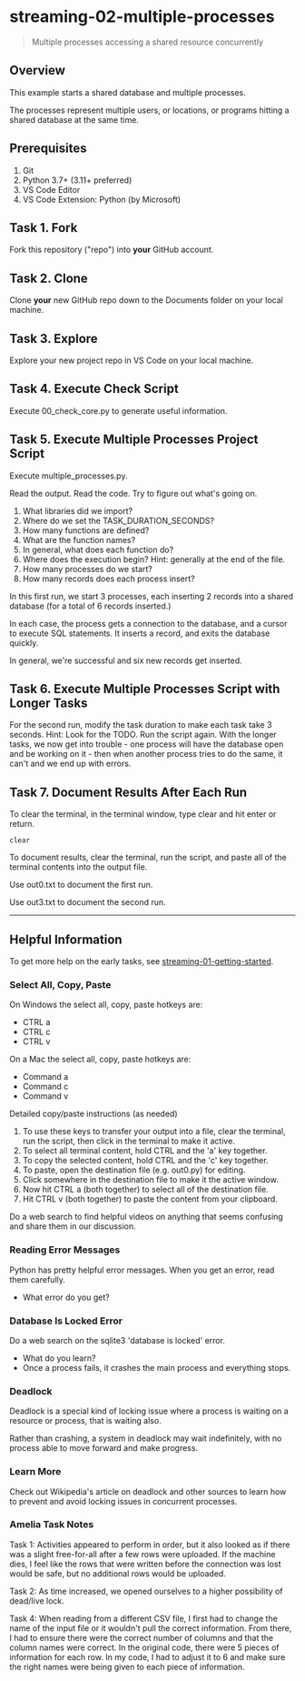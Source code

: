 # streaming-02-multiple-processes

> Multiple processes accessing a shared resource concurrently

## Overview

This example starts a shared database and multiple processes.

The processes represent multiple users, or locations, or programs 
hitting a shared database at the same time. 

## Prerequisites

1. Git
1. Python 3.7+ (3.11+ preferred)
1. VS Code Editor
1. VS Code Extension: Python (by Microsoft)

## Task 1. Fork 

Fork this repository ("repo") into **your** GitHub account. 

## Task 2. Clone

Clone **your** new GitHub repo down to the Documents folder on your local machine. 

## Task 3. Explore

Explore your new project repo in VS Code on your local machine.

## Task 4. Execute Check Script

Execute 00_check_core.py to generate useful information.

## Task 5. Execute Multiple Processes Project Script

Execute multiple_processes.py.

Read the output. Read the code. 
Try to figure out what's going on. 

1. What libraries did we import?
1. Where do we set the TASK_DURATION_SECONDS?
1. How many functions are defined? 
1. What are the function names? 
1. In general, what does each function do? 
1. Where does the execution begin? Hint: generally at the end of the file.
1. How many processes do we start?
1. How many records does each process insert?

In this first run, we start 3 processes, 
each inserting 2 records into a shared database 
(for a total of 6 records inserted.)

In each case, the process gets a connection to the database, 
and a cursor to execute SQL statements.
It inserts a record, and exits the database quickly.

In general, we're successful and six new records get inserted. 

## Task 6. Execute Multiple Processes Script with Longer Tasks

For the second run, modify the task duration to make each task take 3 seconds. 
Hint: Look for the TODO.
Run the script again. 
With the longer tasks, we now get into trouble - 
one process will have the database open and be working on it - 
then when another process tries to do the same, it can't and 
we end up with errors. 

## Task 7. Document Results After Each Run

To clear the terminal, in the terminal window, type clear and hit enter or return. 

`clear`

To document results, clear the terminal, run the script, and paste all of the terminal contents into the output file.

Use out0.txt to document the first run. 

Use out3.txt to document the second run.


-----

## Helpful Information

To get more help on the early tasks, see [streaming-01-getting-started](https://github.com/denisecase/streaming-01-getting-started).

### Select All, Copy, Paste

On Windows the select all, copy, paste hotkeys are:

- CTRL a 
- CTRL c 
- CTRL v 

On a Mac the select all, copy, paste hotkeys are:

- Command a
- Command c
- Command v

Detailed copy/paste instructions (as needed)

1. To use these keys to transfer your output into a file, 
clear the terminal, run the script, then click in the terminal to make it active.
1. To select all terminal content, hold CTRL and the 'a' key together. 
1. To copy the selected content, hold CTRL and the 'c' key together. 
1. To paste, open the destination file (e.g. out0.py) for editing.
1. Click somewhere in the destination file to make it the active window.
1. Now hit CTRL a (both together) to select all of the destination file.
1. Hit CTRL v (both together) to paste the content from your clipboard.

Do a web search to find helpful videos on anything that seems confusing
and share them in our discussion.

### Reading Error Messages

Python has pretty helpful error messages. 
When you get an error, read them carefully. 

- What error do you get?

### Database Is Locked Error

Do a web search on the sqlite3 'database is locked' error.

- What do you learn?
- Once a process fails, it crashes the main process and everything stops. 

### Deadlock

Deadlock is a special kind of locking issue where a process 
is waiting on a resource or process, that is waiting also. 

Rather than crashing, a system in deadlock may wait indefinitely, 
with no process able to move forward and make progress.

### Learn More

Check out Wikipedia's article on deadlock and other sources to learn how to prevent and avoid locking issues in concurrent processes. 

### Amelia Task Notes

Task 1: Activities appeared to perform in order, but it also looked as if there was a slight free-for-all after a few rows were uploaded. If the machine dies, I feel like the rows that were written before the connection was lost would be safe, but no additional rows would be uploaded.

Task 2: As time increased, we opened ourselves to a higher possibility of dead/live lock. 

Task 4: When reading from a different CSV file, I first had to change the name of the input file or it wouldn't pull the correct information. From there, I had to ensure there were the correct number of columns and that the column names were correct. In the original code, there were 5 pieces of information for each row. In my code, I had to adjust it to 6 and make sure the right names were being given to each piece of information.
